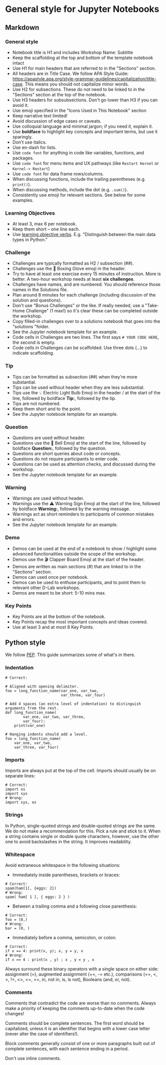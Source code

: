 # General style for Jupyter Notebooks


## Markdown



### General style
- Notebook title is H1 and includes Workshop Name: Subtitle
- Keep the scaffolding at the top and bottom of the template notebook intact
- Use H1 for main headers that are referred to in the "Sections" section.
- All headers are in Title Case. We follow APA Style Guide: https://apastyle.apa.org/style-grammar-guidelines/capitalization/title-case. This means you should not capitalize minor words.
- Use H2 for subsections. These do not need to be linked to in the "Sections" section at the top of the notebook.
- Use H3 headers for subsubsections. Don't go lower than H3 if you can avoid it.
- Use emoji specified in the "Icons Used in This Notebook" section
- Keep narrative text limited!
- Avoid discussion of edge cases or caveats.
- Use colloquial language and minimal jargon; if you need it, explain it.
- Use **boldface** to highlight key concepts and important terms, but use it sparingly.
- Don't use italics.
- Use en-dash for lists.
- Use `code font` for anything in code like variables, functions, and packages.
- Use `code font` for menu items and UX pathways (like `Restart Kernel` or `Kernel-> Restart`)
- Use `code font` for data frame rows/columns.
- When discussing functions, include the trailing parentheses (e.g. `print()`).
- When discussing methods, include the dot (e.g. `.sum()`).
- Consistently use emoji for relevant sections. See below for some examples.

### Learning Objectives
- At least 3, max 6 per notebook.
- Keep them short – one line each.
- Use [learning objective verbs](https://swcarpentry.github.io/swc-releases/2016.06/instructor-training/20-lessons/). E.g. "Distinguish between the main data types in Python."

### Challenge
- Challenges are typically formatted as H2 / subsection (##).
- Challenges use the 🥊 Boxing Glove emoji in the header.
- Try to have at least one exercise every 15 minutes of instruction. More is better. A two-hour workshop needs at least **six challenges**.
- Challenges have names, and are numbered. You should reference those names in the Solutions file.
- Plan around 8 minutes for each challenge (including discussion of the solution and questions).
- Don't use "Bonus Challenges" or the like. If really needed, use a "Take-Home Challenge" (1 max!) so it's clear these can be completed outside the workshop.
- Copy filled-in challenges over to a solutions notebook that goes into the "solutions "folder.
- See the Jupyter notebook template for an example.
- Code cells in Challenges are two lines. The first says `# YOUR CODE HERE`, the second is empty.
- Code cells in Challenges can be scaffolded. Use three dots (...) to indicate scaffolding. 

### Tip
- Tips can be formatted as subsection (##) when they're more substantial.
- Tips can be used without header when they are less substantial.
- Tips use the 💡 Electric Light Bulb Emoji in the header / at the start of the line, followed by boldface **Tip:**, followed by the tip.
- Tips are not numbered.
- Keep them short and to the point.
- See the Jupyter notebook template for an example.

### Question
- Questions are used without header.
- Questions use the 🔔 Bell Emoji at the start of the line, followed by boldface **Question:**, followed by the question.
- Questions are short queries about code or concepts.
- Questions do not require participants to enter code.
- Questions can be used as attention checks, and discussed during the workshop.
- See the Jupyter notebook template for an example.

### Warning
- Warnings are used without header.
- Warnings use the ⚠️ Warning Sign Emoji at the start of the line, followed by boldface **Warning:**, followed by the warning message.
- Warnings act as short reminders to participants of common mistakes and errors.
- See the Jupyter notebook template for an example.

### Demo
- Demos can be used at the end of a notebook to show / highlight some advanced functionalities outside the scope of the workshop.
- Demos use the 🎬 Clapper Board Emoji at the start of the header.
- Demos are written as main sections (#) that are linked to in the "Sections" section.
- Demos can used once per notebook.
- Demos can be used to enthuse participants, and to point them to relevant other D-Lab workshops.
- Demos are meant to be short: 5-10 mins max.

### Key Points
- Key Points are at the bottom of the notebook.
- Key Points recap the most important concepts and ideas covered.
- Use at least 3 and at most 8 Key Points.


## Python style

We follow [PEP](https://peps.python.org/pep-0008). This guide summarizes some of what's in there.


### Indentation

```
# Correct:

# Aligned with opening delimiter.
foo = long_function_name(var_one, var_two,
                         var_three, var_four)

# Add 4 spaces (an extra level of indentation) to distinguish arguments from the rest.
def long_function_name(
        var_one, var_two, var_three,
        var_four):
    print(var_one)

# Hanging indents should add a level.
foo = long_function_name(
    var_one, var_two,
    var_three, var_four)
```

### Imports

Imports are always put at the top of the cell. Imports should usually be on separate lines:

```
# Correct:
import os
import sys
# Wrong:
import sys, os
```


### Strings

In Python, single-quoted strings and double-quoted strings are the same. We do
not make a recommendation for this. Pick a rule and stick to it. When a string
contains single or double quote characters, however, use the other one to avoid
backslashes in the string. It improves readability.


### Whitespace

Avoid extraneous whitespace in the following situations:

- Immediately inside parentheses, brackets or braces:

```
# Correct:
spam(ham[1], {eggs: 2})
# Wrong:
spam( ham[ 1 ], { eggs: 2 } )
```

- Between a trailing comma and a following close parenthesis:

```
# Correct:
foo = (0,)
# Wrong:
bar = (0, )
```

- Immediately before a comma, semicolon, or colon:

```
# Correct:
if x == 4: print(x, y); x, y = y, x
# Wrong:
if x == 4 : print(x , y) ; x , y = y , x
```

Always surround these binary operators with a single space on either side:
assignment (=), augmented assignment (+=, -= etc.), comparisons
(==, <, >, !=, <>, <=, >=, in, not in, is, is not), Booleans (and, or, not).


### Comments

Comments that contradict the code are worse than no comments. Always make a
priority of keeping the comments up-to-date when the code changes!

Comments should be complete sentences. The first word should be capitalized,
unless it is an identifier that begins with a lower case letter (never alter
the case of identifiers!).

Block comments generally consist of one or more paragraphs built out of complete
sentences, with each sentence ending in a period.

Don't use inline comments.
